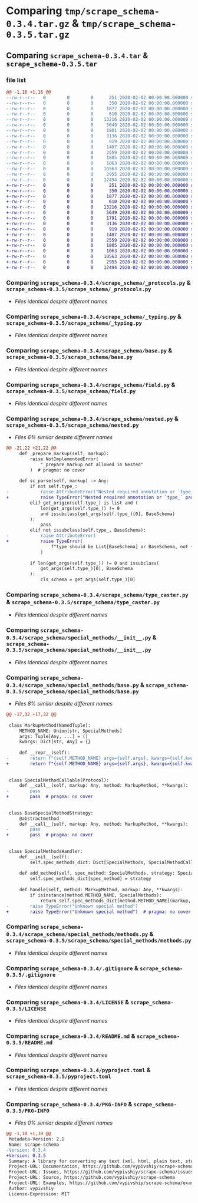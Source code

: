 # Comparing `tmp/scrape_schema-0.3.4.tar.gz` & `tmp/scrape_schema-0.3.5.tar.gz`

## Comparing `scrape_schema-0.3.4.tar` & `scrape_schema-0.3.5.tar`

### file list

```diff
@@ -1,16 +1,16 @@
--rw-r--r--   0        0        0      251 2020-02-02 00:00:00.000000 scrape_schema-0.3.4/scrape_schema/__init__.py
--rw-r--r--   0        0        0      350 2020-02-02 00:00:00.000000 scrape_schema-0.3.4/scrape_schema/_logger.py
--rw-r--r--   0        0        0     1877 2020-02-02 00:00:00.000000 scrape_schema-0.3.4/scrape_schema/_protocols.py
--rw-r--r--   0        0        0      610 2020-02-02 00:00:00.000000 scrape_schema-0.3.4/scrape_schema/_typing.py
--rw-r--r--   0        0        0    13216 2020-02-02 00:00:00.000000 scrape_schema-0.3.4/scrape_schema/base.py
--rw-r--r--   0        0        0     5649 2020-02-02 00:00:00.000000 scrape_schema-0.3.4/scrape_schema/field.py
--rw-r--r--   0        0        0     1801 2020-02-02 00:00:00.000000 scrape_schema-0.3.4/scrape_schema/nested.py
--rw-r--r--   0        0        0     3136 2020-02-02 00:00:00.000000 scrape_schema-0.3.4/scrape_schema/type_caster.py
--rw-r--r--   0        0        0      919 2020-02-02 00:00:00.000000 scrape_schema-0.3.4/scrape_schema/special_methods/__init__.py
--rw-r--r--   0        0        0     1407 2020-02-02 00:00:00.000000 scrape_schema-0.3.4/scrape_schema/special_methods/base.py
--rw-r--r--   0        0        0     2559 2020-02-02 00:00:00.000000 scrape_schema-0.3.4/scrape_schema/special_methods/methods.py
--rw-r--r--   0        0        0     1805 2020-02-02 00:00:00.000000 scrape_schema-0.3.4/.gitignore
--rw-r--r--   0        0        0     1063 2020-02-02 00:00:00.000000 scrape_schema-0.3.4/LICENSE
--rw-r--r--   0        0        0    10563 2020-02-02 00:00:00.000000 scrape_schema-0.3.4/README.md
--rw-r--r--   0        0        0     2955 2020-02-02 00:00:00.000000 scrape_schema-0.3.4/pyproject.toml
--rw-r--r--   0        0        0    12494 2020-02-02 00:00:00.000000 scrape_schema-0.3.4/PKG-INFO
+-rw-r--r--   0        0        0      251 2020-02-02 00:00:00.000000 scrape_schema-0.3.5/scrape_schema/__init__.py
+-rw-r--r--   0        0        0      350 2020-02-02 00:00:00.000000 scrape_schema-0.3.5/scrape_schema/_logger.py
+-rw-r--r--   0        0        0     1877 2020-02-02 00:00:00.000000 scrape_schema-0.3.5/scrape_schema/_protocols.py
+-rw-r--r--   0        0        0      610 2020-02-02 00:00:00.000000 scrape_schema-0.3.5/scrape_schema/_typing.py
+-rw-r--r--   0        0        0    13216 2020-02-02 00:00:00.000000 scrape_schema-0.3.5/scrape_schema/base.py
+-rw-r--r--   0        0        0     5649 2020-02-02 00:00:00.000000 scrape_schema-0.3.5/scrape_schema/field.py
+-rw-r--r--   0        0        0     1791 2020-02-02 00:00:00.000000 scrape_schema-0.3.5/scrape_schema/nested.py
+-rw-r--r--   0        0        0     3136 2020-02-02 00:00:00.000000 scrape_schema-0.3.5/scrape_schema/type_caster.py
+-rw-r--r--   0        0        0      919 2020-02-02 00:00:00.000000 scrape_schema-0.3.5/scrape_schema/special_methods/__init__.py
+-rw-r--r--   0        0        0     1487 2020-02-02 00:00:00.000000 scrape_schema-0.3.5/scrape_schema/special_methods/base.py
+-rw-r--r--   0        0        0     2559 2020-02-02 00:00:00.000000 scrape_schema-0.3.5/scrape_schema/special_methods/methods.py
+-rw-r--r--   0        0        0     1805 2020-02-02 00:00:00.000000 scrape_schema-0.3.5/.gitignore
+-rw-r--r--   0        0        0     1063 2020-02-02 00:00:00.000000 scrape_schema-0.3.5/LICENSE
+-rw-r--r--   0        0        0    10563 2020-02-02 00:00:00.000000 scrape_schema-0.3.5/README.md
+-rw-r--r--   0        0        0     2955 2020-02-02 00:00:00.000000 scrape_schema-0.3.5/pyproject.toml
+-rw-r--r--   0        0        0    12494 2020-02-02 00:00:00.000000 scrape_schema-0.3.5/PKG-INFO
```

### Comparing `scrape_schema-0.3.4/scrape_schema/_protocols.py` & `scrape_schema-0.3.5/scrape_schema/_protocols.py`

 * *Files identical despite different names*

### Comparing `scrape_schema-0.3.4/scrape_schema/_typing.py` & `scrape_schema-0.3.5/scrape_schema/_typing.py`

 * *Files identical despite different names*

### Comparing `scrape_schema-0.3.4/scrape_schema/base.py` & `scrape_schema-0.3.5/scrape_schema/base.py`

 * *Files identical despite different names*

### Comparing `scrape_schema-0.3.4/scrape_schema/field.py` & `scrape_schema-0.3.5/scrape_schema/field.py`

 * *Files identical despite different names*

### Comparing `scrape_schema-0.3.4/scrape_schema/nested.py` & `scrape_schema-0.3.5/scrape_schema/nested.py`

 * *Files 6% similar despite different names*

```diff
@@ -21,22 +21,22 @@
     def _prepare_markup(self, markup):
         raise NotImplementedError(
             "_prepare_markup not allowed in Nested"
         )  # pragma: no cover
 
     def sc_parse(self, markup) -> Any:
         if not self.type_:
-            raise AttributeError("Nested required annotation or `type_` param")
+            raise TypeError("Nested required annotation or `type_` param")
         elif get_origin(self.type_) is list and (
             len(get_args(self.type_)) != 0
             and issubclass(get_args(self.type_)[0], BaseSchema)
         ):
             pass
         elif not issubclass(self.type_, BaseSchema):
-            raise AttributeError(
+            raise TypeError(
                 f"type should be List[BaseSchema] or BaseSchema, not {self.type_}"
             )
 
         if len(get_args(self.type_)) != 0 and issubclass(
             get_args(self.type_)[0], BaseSchema
         ):
             cls_schema = get_args(self.type_)[0]
```

### Comparing `scrape_schema-0.3.4/scrape_schema/type_caster.py` & `scrape_schema-0.3.5/scrape_schema/type_caster.py`

 * *Files identical despite different names*

### Comparing `scrape_schema-0.3.4/scrape_schema/special_methods/__init__.py` & `scrape_schema-0.3.5/scrape_schema/special_methods/__init__.py`

 * *Files identical despite different names*

### Comparing `scrape_schema-0.3.4/scrape_schema/special_methods/base.py` & `scrape_schema-0.3.5/scrape_schema/special_methods/base.py`

 * *Files 8% similar despite different names*

```diff
@@ -17,32 +17,32 @@
 
 class MarkupMethod(NamedTuple):
     METHOD_NAME: Union[str, SpecialMethods]
     args: Tuple[Any, ...] = ()
     kwargs: Dict[str, Any] = {}
 
     def __repr__(self):
-        return f"{self.METHOD_NAME} args={self.args}, kwargs={self.kwargs}"
+        return f"{self.METHOD_NAME} args={self.args}, kwargs={self.kwargs}"  # pragma: no cover
 
 
 class SpecialMethodCallable(Protocol):
     def __call__(self, markup: Any, method: MarkupMethod, **kwargs):
-        pass
+        pass  # pragma: no cover
 
 
 class BaseSpecialMethodStrategy:
     @abstractmethod
     def __call__(self, markup: Any, method: MarkupMethod, **kwargs):
-        pass
+        pass  # pragma: no cover
 
 
 class SpecialMethodsHandler:
     def __init__(self):
         self.spec_methods_dict: Dict[SpecialMethods, SpecialMethodCallable] = {}  # type: ignore
 
     def add_method(self, spec_method: SpecialMethods, strategy: SpecialMethodCallable):
         self.spec_methods_dict[spec_method] = strategy
 
     def handle(self, method: MarkupMethod, markup: Any, **kwargs):
         if isinstance(method.METHOD_NAME, SpecialMethods):
             return self.spec_methods_dict[method.METHOD_NAME](markup, method, **kwargs)
-        raise TypeError("Unknown special method")
+        raise TypeError("Unknown special method")  # pragma: no cover
```

### Comparing `scrape_schema-0.3.4/scrape_schema/special_methods/methods.py` & `scrape_schema-0.3.5/scrape_schema/special_methods/methods.py`

 * *Files identical despite different names*

### Comparing `scrape_schema-0.3.4/.gitignore` & `scrape_schema-0.3.5/.gitignore`

 * *Files identical despite different names*

### Comparing `scrape_schema-0.3.4/LICENSE` & `scrape_schema-0.3.5/LICENSE`

 * *Files identical despite different names*

### Comparing `scrape_schema-0.3.4/README.md` & `scrape_schema-0.3.5/README.md`

 * *Files identical despite different names*

### Comparing `scrape_schema-0.3.4/pyproject.toml` & `scrape_schema-0.3.5/pyproject.toml`

 * *Files identical despite different names*

### Comparing `scrape_schema-0.3.4/PKG-INFO` & `scrape_schema-0.3.5/PKG-INFO`

 * *Files 0% similar despite different names*

```diff
@@ -1,10 +1,10 @@
 Metadata-Version: 2.1
 Name: scrape-schema
-Version: 0.3.4
+Version: 0.3.5
 Summary: A library for converting any text (xml, html, plain text, stdout, etc) to python datatypes
 Project-URL: Documentation, https://github.com/vypivshiy/scrape-schema#readme
 Project-URL: Issues, https://github.com/vypivshiy/scrape-schema/issues
 Project-URL: Source, https://github.com/vypivshiy/scrape-schema
 Project-URL: Examples, https://github.com/vypivshiy/scrape-schema/examples
 Author: vypivshiy
 License-Expression: MIT
```

